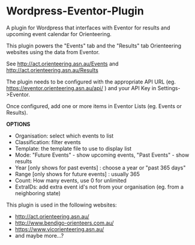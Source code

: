 # Wordpress-Eventor-Plugin
A plugin for Wordpress that interfaces with Eventor for results and upcoming event calendar for Orienteering.

This plugin powers the "Events" tab and the "Results" tab Orienteering websites using the data from Eventor.

See http://act.orienteering.asn.au/Events and http://act.orienteering.asn.au/Results

The plugin needs to be configured with the appropriate API URL (eg. https://eventor.orienteering.asn.au/api/ ) and your API Key in Settings->Eventor.

Once configured, add one or more items in Eventor Lists (eg. Events or Results).

**OPTIONS**
  - Organisation:	select which events to list
  - Classification:	 filter events
  - Template: the template file to use to display list	
  - Mode: "Future Events" - show upcoming events, "Past Events" - show results	
  - Year [only shows for past events] : choose a year or "past 365 days"
  - Range [only shows for future events] : usually 365
  - Count:	How many events, use 0 for unlimited
  - ExtraIDs: add extra event id's not from your organisation (eg. from a neighboring state)
  
  
This plugin is used in the following websites:
- http://act.orienteering.asn.au/
- http://www.bendigo-orienteers.com.au/
- https://www.vicorienteering.asn.au/
- and maybe more...?
